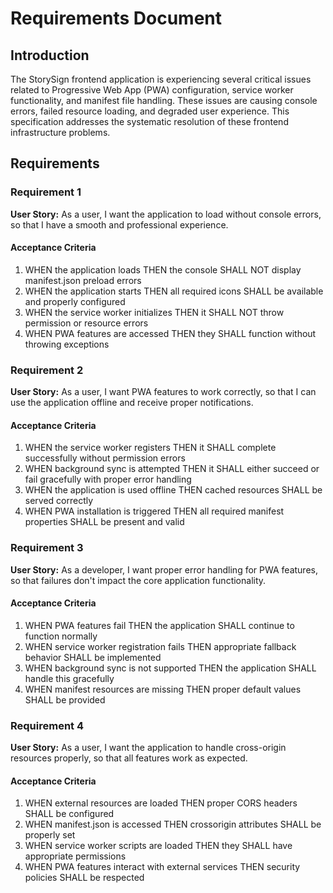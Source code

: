 # Requirements Document

## Introduction

The StorySign frontend application is experiencing several critical issues related to Progressive Web App (PWA) configuration, service worker functionality, and manifest file handling. These issues are causing console errors, failed resource loading, and degraded user experience. This specification addresses the systematic resolution of these frontend infrastructure problems.

## Requirements

### Requirement 1

**User Story:** As a user, I want the application to load without console errors, so that I have a smooth and professional experience.

#### Acceptance Criteria

1. WHEN the application loads THEN the console SHALL NOT display manifest.json preload errors
2. WHEN the application starts THEN all required icons SHALL be available and properly configured
3. WHEN the service worker initializes THEN it SHALL NOT throw permission or resource errors
4. WHEN PWA features are accessed THEN they SHALL function without throwing exceptions

### Requirement 2

**User Story:** As a user, I want PWA features to work correctly, so that I can use the application offline and receive proper notifications.

#### Acceptance Criteria

1. WHEN the service worker registers THEN it SHALL complete successfully without permission errors
2. WHEN background sync is attempted THEN it SHALL either succeed or fail gracefully with proper error handling
3. WHEN the application is used offline THEN cached resources SHALL be served correctly
4. WHEN PWA installation is triggered THEN all required manifest properties SHALL be present and valid

### Requirement 3

**User Story:** As a developer, I want proper error handling for PWA features, so that failures don't impact the core application functionality.

#### Acceptance Criteria

1. WHEN PWA features fail THEN the application SHALL continue to function normally
2. WHEN service worker registration fails THEN appropriate fallback behavior SHALL be implemented
3. WHEN background sync is not supported THEN the application SHALL handle this gracefully
4. WHEN manifest resources are missing THEN proper default values SHALL be provided

### Requirement 4

**User Story:** As a user, I want the application to handle cross-origin resources properly, so that all features work as expected.

#### Acceptance Criteria

1. WHEN external resources are loaded THEN proper CORS headers SHALL be configured
2. WHEN manifest.json is accessed THEN crossorigin attributes SHALL be properly set
3. WHEN service worker scripts are loaded THEN they SHALL have appropriate permissions
4. WHEN PWA features interact with external services THEN security policies SHALL be respected
